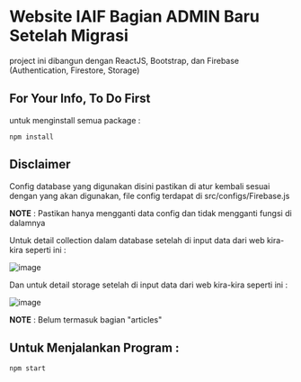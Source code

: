 # Website IAIF Bagian ADMIN Baru Setelah Migrasi

project ini dibangun dengan ReactJS, Bootstrap, dan Firebase (Authentication, Firestore, Storage)


## For Your Info, To Do First

untuk menginstall semua package :

```
npm install
```

## Disclaimer

Config database yang digunakan disini pastikan di atur kembali sesuai dengan yang akan digunakan, file config terdapat di src/configs/Firebase.js

**NOTE** : Pastikan hanya mengganti data config dan tidak mengganti fungsi di dalamnya

Untuk detail collection dalam database setelah di input data dari web kira-kira seperti ini :

![image](https://github.com/arifmuhamadiqbal/iaif-admin-migration/assets/114379198/90bc2920-120b-4843-bd1a-1fa32bb329a6)

Dan untuk detail storage setelah di input data dari web kira-kira seperti ini :

![image](https://github.com/arifmuhamadiqbal/iaif-admin-migration/assets/114379198/301224c2-a466-455e-886e-ca1c6d729436)

**NOTE** : Belum termasuk bagian "articles"

## Untuk Menjalankan Program :

```
npm start
```
